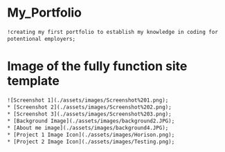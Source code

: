 # My_Portfolio
    !creating my first portfolio to establish my knowledge in coding for potentional employers;

# Image of the fully function site template
    ![Screenshot 1](./assets/images/Screenshot%201.png);
    * [Screenshot 2](./assets/images/Screenshot%202.png);
    * [Screenshot 3](./assets/images/Screenshot%203.png);
    * [Background Image](./assets/images/background2.JPG);
    * [About me image](./assets/images/background4.JPG);
    * [Project 1 Image Icon](./assets/images/Horison.png);
    * [Project 2 Image Icon](./assets/images/Testing.png);

